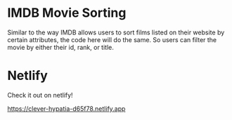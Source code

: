# IMDB Movie Sorting
 Similar to the way IMDB allows users to sort films listed on their website by certain attributes, the code here will do the same. So users can filter the movie by either their id, rank, or title. 

 # Netlify 
 Check it out on netlify! 
 
 https://clever-hypatia-d65f78.netlify.app